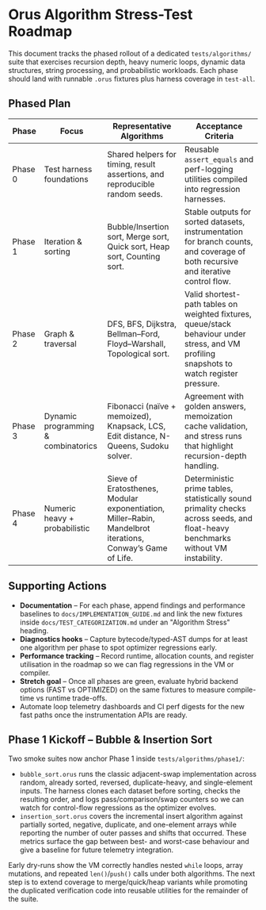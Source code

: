 # Orus Algorithm Stress-Test Roadmap

This document tracks the phased rollout of a dedicated `tests/algorithms/` suite
that exercises recursion depth, heavy numeric loops, dynamic data structures,
string processing, and probabilistic workloads. Each phase should land with
runnable `.orus` fixtures plus harness coverage in `test-all`.

## Phased Plan

| Phase | Focus | Representative Algorithms | Acceptance Criteria |
| --- | --- | --- | --- |
| Phase 0 | Test harness foundations | Shared helpers for timing, result assertions, and reproducible random seeds. | Reusable `assert_equals` and perf-logging utilities compiled into regression harnesses. |
| Phase 1 | Iteration & sorting | Bubble/Insertion sort, Merge sort, Quick sort, Heap sort, Counting sort. | Stable outputs for sorted datasets, instrumentation for branch counts, and coverage of both recursive and iterative control flow. |
| Phase 2 | Graph & traversal | DFS, BFS, Dijkstra, Bellman–Ford, Floyd–Warshall, Topological sort. | Valid shortest-path tables on weighted fixtures, queue/stack behaviour under stress, and VM profiling snapshots to watch register pressure. |
| Phase 3 | Dynamic programming & combinatorics | Fibonacci (naïve + memoized), Knapsack, LCS, Edit distance, N-Queens, Sudoku solver. | Agreement with golden answers, memoization cache validation, and stress runs that highlight recursion-depth handling. |
| Phase 4 | Numeric heavy + probabilistic | Sieve of Eratosthenes, Modular exponentiation, Miller–Rabin, Mandelbrot iterations, Conway’s Game of Life. | Deterministic prime tables, statistically sound primality checks across seeds, and float-heavy benchmarks without VM instability. |

## Supporting Actions

- **Documentation** – For each phase, append findings and performance baselines
  to `docs/IMPLEMENTATION_GUIDE.md` and link the new fixtures inside
  `docs/TEST_CATEGORIZATION.md` under an "Algorithm Stress" heading.
- **Diagnostics hooks** – Capture bytecode/typed-AST dumps for at least one
  algorithm per phase to spot optimizer regressions early.
- **Performance tracking** – Record runtime, allocation counts, and register
  utilisation in the roadmap so we can flag regressions in the VM or compiler.
- **Stretch goal** – Once all phases are green, evaluate hybrid backend options
  (FAST vs OPTIMIZED) on the same fixtures to measure compile-time vs runtime
  trade-offs.
- Automate loop telemetry dashboards and CI perf digests for the new fast paths
  once the instrumentation APIs are ready.

## Phase 1 Kickoff – Bubble & Insertion Sort

Two smoke suites now anchor Phase 1 inside `tests/algorithms/phase1/`:

- `bubble_sort.orus` runs the classic adjacent-swap implementation across
  random, already sorted, reversed, duplicate-heavy, and single-element inputs.
  The harness clones each dataset before sorting, checks the resulting order,
  and logs pass/comparison/swap counters so we can watch for control-flow
  regressions as the optimizer evolves.
- `insertion_sort.orus` covers the incremental insert algorithm against
  partially sorted, negative, duplicate, and one-element arrays while
  reporting the number of outer passes and shifts that occurred. These metrics
  surface the gap between best- and worst-case behaviour and give a baseline
  for future telemetry integration.

Early dry-runs show the VM correctly handles nested `while` loops, array
mutations, and repeated `len()`/`push()` calls under both algorithms. The next
step is to extend coverage to merge/quick/heap variants while promoting the
duplicated verification code into reusable utilities for the remainder of the
suite.


